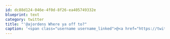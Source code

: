 ```yaml
---
id: dc88d124-046e-4f0d-8f26-ea405749332e
blueprint: text
category: twitter
title: "'@ajordens Where ya off to?"
caption: '<span class="username username_linked">@<a href="https://twitter.com/ajordens" title="Adam Jordens">ajordens</a></span> Where ya off to?'
---
```

